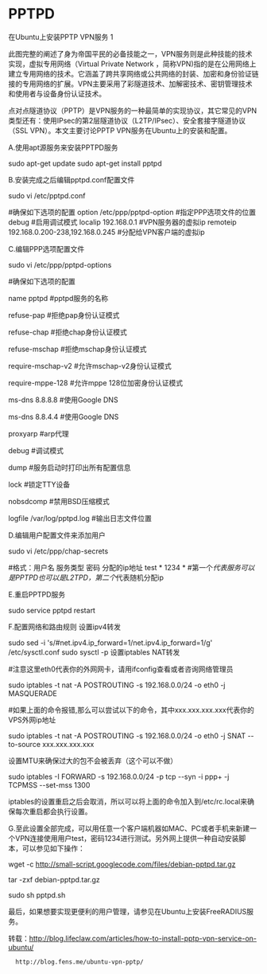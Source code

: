 # PPTPD
在Ubuntu上安装PPTP VPN服务
1

此图完整的阐述了身为帝国平民的必备技能之一，VPN服务则是此种技能的技术实现，虚拟专用网络（Virtual Private Network ，简称VPN)指的是在公用网络上建立专用网络的技术。它涵盖了跨共享网络或公共网络的封装、加密和身份验证链接的专用网络的扩展。VPN主要采用了彩隧道技术、加解密技术、密钥管理技术和使用者与设备身份认证技术。

点对点隧道协议（PPTP）是VPN服务的一种最简单的实现协议，其它常见的VPN类型还有：使用IPsec的第2层隧道协议（L2TP/IPsec）、安全套接字隧道协议（SSL VPN）。本文主要讨论PPTP VPN服务在Ubuntu上的安装和配置。

A.使用apt源服务来安装PPTPD服务


sudo apt-get update
sudo apt-get install pptpd

B.安装完成之后编辑pptpd.conf配置文件


sudo vi /etc/pptpd.conf

#确保如下选项的配置
option /etc/ppp/pptpd-option                    #指定PPP选项文件的位置
debug                                           #启用调试模式
localip 192.168.0.1                             #VPN服务器的虚拟ip
remoteip 192.168.0.200-238,192.168.0.245        #分配给VPN客户端的虚拟ip


C.编辑PPP选项配置文件

sudo vi /etc/ppp/pptpd-options

#确保如下选项的配置

name pptpd                      #pptpd服务的名称

refuse-pap                      #拒绝pap身份认证模式

refuse-chap                     #拒绝chap身份认证模式

refuse-mschap                   #拒绝mschap身份认证模式

require-mschap-v2               #允许mschap-v2身份认证模式

require-mppe-128                #允许mppe 128位加密身份认证模式

ms-dns 8.8.8.8                  #使用Google DNS

ms-dns 8.8.4.4                  #使用Google DNS

proxyarp                        #arp代理

debug                           #调试模式

dump                            #服务启动时打印出所有配置信息

lock                            #锁定TTY设备

nobsdcomp                       #禁用BSD压缩模式

logfile /var/log/pptpd.log      #输出日志文件位置

D.编辑用户配置文件来添加用户

sudo vi /etc/ppp/chap-secrets

#格式：用户名   服务类型   密码   分配的ip地址
test    *    1234    *
#第一个*代表服务可以是PPTPD也可以是L2TPD，第二个*代表随机分配ip


E.重启PPTPD服务

sudo service pptpd restart

F.配置网络和路由规则 设置ipv4转发


sudo sed -i 's/#net.ipv4.ip_forward=1/net.ipv4.ip_forward=1/g' /etc/sysctl.conf
sudo sysctl -p
设置iptables NAT转发

#注意这里eth0代表你的外网网卡，请用ifconfig查看或者咨询网络管理员

sudo iptables -t nat -A POSTROUTING -s 192.168.0.0/24 -o eth0 -j MASQUERADE

#如果上面的命令报错,那么可以尝试以下的命令，其中xxx.xxx.xxx.xxx代表你的VPS外网ip地址

sudo iptables -t nat -A POSTROUTING -s 192.168.0.0/24 -o eth0 -j SNAT --to-source xxx.xxx.xxx.xxx

设置MTU来确保过大的包不会被丢弃（这个可以不做）

sudo iptables -I FORWARD -s 192.168.0.0/24 -p tcp --syn -i ppp+ -j TCPMSS --set-mss 1300

iptables的设置重启之后会取消，所以可以将上面的命令加入到/etc/rc.local来确保每次重启都会执行设置。

G.至此设置全部完成，可以用任意一个客户端机器如MAC、PC或者手机来新建一个VPN连接使用用户test，密码1234进行测试。另外网上提供一种自动安装脚本，可以参见如下操作：

wget -c http://small-script.googlecode.com/files/debian-pptpd.tar.gz

tar -zxf debian-pptpd.tar.gz

sudo sh pptpd.sh

最后，如果想要实现更便利的用户管理，请参见在Ubuntu上安装FreeRADIUS服务。

转载：http://blog.lifeclaw.com/articles/how-to-install-pptp-vpn-service-on-ubuntu/

      http://blog.fens.me/ubuntu-vpn-pptp/
